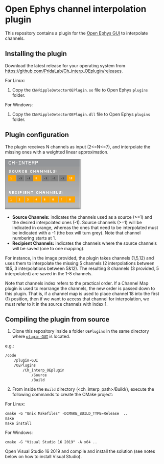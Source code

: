 # Open Ephys channel interpolation plugin

This repository contains a plugin for the [Open Ephys GUI](https://github.com/open-ephys/plugin-GUI) to interpolate channels.

## Installing the plugin

Download the latest release for your operating system from https://github.com/PridaLab/Ch_interp_OEplugin/releases.

For Linux:
1. Copy the `CNNRippleDetectorOEPlugin.so` file to Open Ephys `plugins` folder.

For Windows:
1. Copy the `CNNRippleDetectorOEPlugin.dll` file to Open Ephys `plugins` folder.

## Plugin configuration
The plugin receives N channels as input (2<=N<=7), and interpolate the missing ones with a weighted linear approximation.

![CNN-ripple](ch-interp-plugin.png)
- **Source Channels:** indicates the channels used as a source (>=1) and the desired interpolated ones (-1). Source channels (>=1) will be indicated in orange, whereas the ones that need to be interpolated must be indicated with a -1 (the box will turn grey). Note that channel numbering starts at 1. 
- **Recipient Channels:** indicates the channels where the source channels will be saved (one to one mapping). 

For instance, in the image provided, the plugin takes channels (1,5,12) and uses them to interpolate the missing 5 channels (2 interpolations between 1&5, 3 interpolations between 5&12). The resulting 8 channels (3 provided, 5 interpolated) are saved in the 1-8 channels. 

Note that channels index refers to the practical order. If a Channel Map plugin is used to rearrange the channels, the new order is passed down to this plugin. That is, if a channel map is used to place channel 18 into the first (1) position, then if we want to access that channel for interpolation, we must refer to it in the source channels with index 1. 

## Compiling the plugin from source

1. Clone this repository inside a folder `OEPlugins` in the same directory where [`plugin-GUI`](https://github.com/open-ephys/plugin-GUI) is located.

e.g.:
```
/code
    /plugin-GUI
    /OEPlugins
        /Ch_interp_OEplugin
            /Source
            /Build
```

2. From inside the `Build` directory (<ch_interp_path>/Build/), execute the following commands to create the CMake project:

For Linux:
```
cmake -G "Unix Makefiles" -DCMAKE_BUILD_TYPE=Release  ..
make
make install
```

For Windows:
```
cmake -G "Visual Studio 16 2019" -A x64 ..
```
Open Visual Studio 16 2019 and compile and install the solution (see notes below on how to install Visual Studio).

